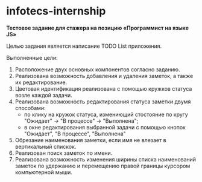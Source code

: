 # infotecs-internship
**Тестовое задание для стажера на позицию «Программист на языке JS»**

Целью задания является написание TODO List приложения.

Выполненные цели:
1. Расположение двух основных компонентов согласно заданию.
2. Реализована возможность добавления и удаления заметок, а также их редактирование.
3. Цветовая идентификация реализована с помощью кружков статуса возле каждой задачи.
4. Реализована возможность редактирования статуса заметки двумя способами: 
    - по клику на кружок статуса, измениющий стостояние по кругу "Ожидает" -> 
    "В процессе" -> "Выполнена";
    - в окне редактирования выбранной задачи с помощью кнопок "Ожидает",
    "В процессе", "Выполнена"
5. Обрезание наименования заметки, если имя не влезает в вертикальный спискок.
6. Реализован поиск заметок по имени.
7. Реализована возможность изменения ширины списка наименований заметок по удержанию 
и перемещению правой границы курсором компьютерной мыши.
